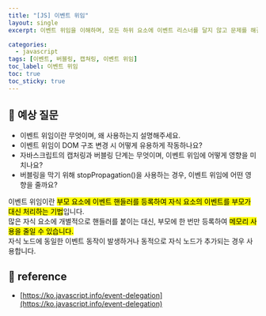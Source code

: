```yaml
---
title: "[JS] 이벤트 위임"
layout: single
excerpt: 이벤트 위임을 이해하며, 모든 하위 요소에 이벤트 리스너를 달지 않고 문제를 해결할 수 있다.

categories:
  - javascript
tags: [이벤트, 버블링, 캡쳐링, 이벤트 위임]
toc_label: 이벤트 위임
toc: true
toc_sticky: true
---
```


## 💭 예상 질문

- 이벤트 위임이란 무엇이며, 왜 사용하는지 설명해주세요.
- 이벤트 위임이 DOM 구조 변경 시 어떻게 유용하게 작동하나요?
- 자바스크립트의 캡처링과 버블링 단계는 무엇이며, 이벤트 위임에 어떻게 영향을 미치나요?
- 버블링을 막기 위해 stopPropagation()을 사용하는 경우, 이벤트 위임에 어떤 영향을 줄까요?

<div class="red-box">
  <div>이벤트 위임이란 <mark class="mark">부모 요소에 이벤트 핸들러를 등록하여 자식 요소의 이벤트를 부모가 대신 처리하는 기법</mark>입니다.</div>
  <div>많은 자식 요소에 개별적으로 핸들러를 붙이는 대신, 부모에 한 번만 등록하여 <mark class="mark">메모리 사용을 줄일 수 있습니다.</mark></div>
  <div>자식 노드에 동일한 이벤트 동작이 발생하거나 동적으로 자식 노드가 추가되는 경우 사용합니다.</div>
</div>

## 📘 reference

- [https://ko.javascript.info/event-delegation](https://ko.javascript.info/event-delegation)
